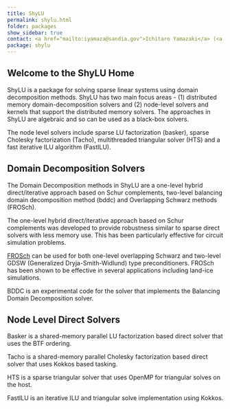 ```yaml
---
title: ShyLU
permalink: shylu.html
folder: packages
show_sidebar: true
contact: <a href="mailto:iyamaza@sandia.gov">Ichitaro Yamazaki</a> (<a href="https://github.com/iyamazaki">@iyamazaki</a>), <a href="https://github.com/orgs/trilinos/teams/shylu">@shylu</a>
package: shylu
---
```


## Welcome to the ShyLU Home

ShyLU is a package for solving sparse linear systems using domain decomposition methods. ShyLU has two main focus areas - 
(1) distributed memory domain-decomposition solvers and (2) node-level solvers and kernels that support the distributed memory solvers. The approaches in ShyLU are algebraic and so can be used as a black-box solvers.

The node level solvers include sparse LU factorization (basker), sparse Cholesky factorization (Tacho), multithreaded triangular solver (HTS) and a fast iterative ILU algorithm (FastILU).

## Domain Decomposition Solvers

The Domain Decomposition methods in ShyLU are a one-level hybrid direct/iterative approach based on Schur complements, two-level balancing domain decomposition method (bddc) and Overlapping Schwarz methods (FROSch). 

The one-level hybrid direct/iterative approach based on Schur complements was developed to provide robustness similar to sparse direct solvers with less memory use. This has been particularly effective for circuit simulation problems.

[FROSch](https://shylu-frosch.github.io) can be used for both one-level overlapping Schwarz and two-level GDSW (Generalized Dryja-Smith-Widlund) type preconditioners. FROSch has been shown to be effective in several applications including land-ice simulations.

BDDC is an experimental code for the solver that implements the Balancing Domain Decomposition solver.

## Node Level Direct Solvers

Basker is a shared-memory parallel LU factorization based direct solver that uses the BTF ordering.

Tacho is a shared-memory parallel Cholesky factorization based direct solver that uses Kokkos based tasking.

HTS is a sparse triangular solver that uses OpenMP for triangular solves on the host.

FastILU is an iterative ILU and triangular solve implementation using Kokkos.


